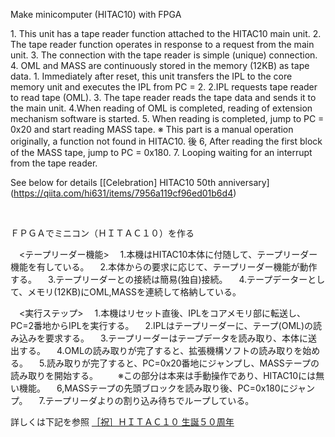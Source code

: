 Make minicomputer (HITAC10) with FPGA

<Tape reader function>
1. This unit has a tape reader function attached to the HITAC10 main unit.
2. The tape reader function operates in response to a request from the main unit.
3. The connection with the tape reader is simple (unique) connection.
4. OML and MASS are continuously stored in the memory (12KB) as tape data.

<Execution step>
1. Immediately after reset, this unit transfers the IPL to the core memory unit and executes the IPL from PC = 2.
2.IPL requests tape reader to read tape (OML).
3. The tape reader reads the tape data and sends it to the main unit.
4.When reading of OML is completed, reading of extension mechanism software is started.
5. When reading is completed, jump to PC = 0x20 and start reading MASS tape.
※ This part is a manual operation originally, a function not found in HITAC10.
後 6, After reading the first block of the MASS tape, jump to PC = 0x180.
7. Looping waiting for an interrupt from the tape reader.

See below for details
[[Celebration] HITAC10 50th anniversary] (https://qiita.com/hi631/items/7956a119cf96ed01b6d4)

<BR>

ＦＰＧＡでミニコン（ＨＩＴＡＣ１０）を作る

　<テープリーダー機能>
　1.本機はHITAC10本体に付随して、テープリーダー機能を有している。
　2.本体からの要求に応じて、テープリーダー機能が動作する。
　3.テープリーダーとの接続は簡易(独自)接続。
　4.テープデーターとして、メモリ(12KB)にOML,MASSを連続して格納している。

　<実行ステップ>
　1.本機はリセット直後、IPLをコアメモリ部に転送し、PC=2番地からIPLを実行する。
　2.IPLはテープリーダーに、テープ(OML)の読み込みを要求する。
　3.テープリーダーはテープデータを読み取り、本体に送出する。
　4.OMLの読み取りが完了すると、拡張機構ソフトの読み取りを始める。
　5.読み取りが完了すると、PC=0x20番地にジャンプし、MASSテープの読み取りを開始する。
　　※この部分は本来は手動操作であり、HITAC10には無い機能。
　6,MASSテープの先頭ブロックを読み取り後、PC=0x180にジャンプ。
　7.テープリーダよりの割り込み待ちでループしている。

詳しくは下記を参照
[［祝］ＨＩＴＡＣ１０ 生誕５０周年](https://qiita.com/hi631/items/7956a119cf96ed01b6d4)
